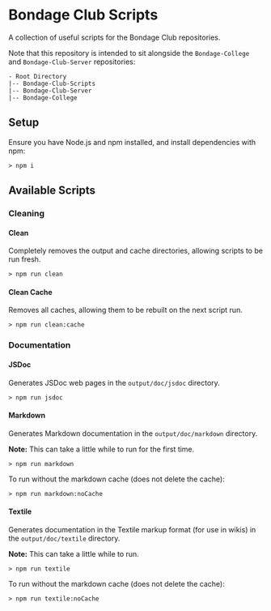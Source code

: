 # Bondage Club Scripts

A collection of useful scripts for the Bondage Club repositories.

Note that this repository is intended to sit alongside the `Bondage-College` and `Bondage-Club-Server` repositories:

```
- Root Directory
|-- Bondage-Club-Scripts
|-- Bondage-Club-Server
|-- Bondage-College
```

## Setup

Ensure you have Node.js and npm installed, and install dependencies with npm:

```
> npm i
```

## Available Scripts

### Cleaning

#### Clean

Completely removes the output and cache directories, allowing scripts to be run fresh.

```
> npm run clean
```

#### Clean Cache

Removes all caches, allowing them to be rebuilt on the next script run.

```
> npm run clean:cache
```

### Documentation

#### JSDoc

Generates JSDoc web pages in the `output/doc/jsdoc` directory.

```
> npm run jsdoc
```

#### Markdown

Generates Markdown documentation in the `output/doc/markdown` directory.

**Note:** This can take a little while to run for the first time.

```
> npm run markdown
```

To run without the markdown cache (does not delete the cache):

```
> npm run markdown:noCache
```

#### Textile

Generates documentation in the Textile markup format (for use in wikis) in the `output/doc/textile` directory.

**Note:** This can take a little while to run.

```
> npm run textile
```

To run without the markdown cache (does not delete the cache):

```
> npm run textile:noCache
```
